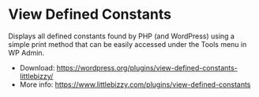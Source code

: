 # View Defined Constants

Displays all defined constants found by PHP (and WordPress) using a simple print method that can be easily accessed under the Tools menu in WP Admin.

* Download: https://wordpress.org/plugins/view-defined-constants-littlebizzy/
* More info: https://www.littlebizzy.com/plugins/view-defined-constants
